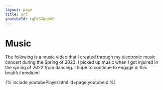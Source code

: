 ```yaml
---
layout: page
title: art
youtubeId: rgDY5XNqNUY
---
```


# Music 

The following is a music video that I created through my electronic music concert during the Spring of 2023. I picked up music when I got injuired in the spring of 2022 from dancing. I hope to continue to engage in this beatiful medium! 

{% include youtubePlayer.html id=page.youtubeId %}